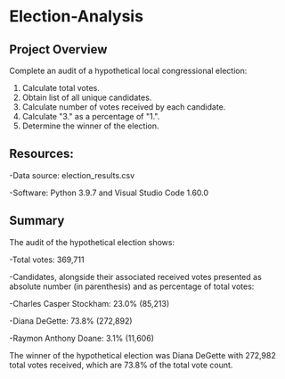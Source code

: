 # Election-Analysis

## Project Overview

Complete an audit of a hypothetical local congressional election:

1. Calculate total votes.
2. Obtain list of all unique candidates.
3. Calculate number of votes received by each candidate.
4. Calculate "3." as a percentage of "1.".
5. Determine the winner of the election.

## Resources:

-Data source: election_results.csv

-Software: Python 3.9.7 and Visual Studio Code 1.60.0

## Summary

The audit of the hypothetical election shows:

-Total votes: 369,711

-Candidates, alongside their associated received votes presented as absolute number (in parenthesis) and as percentage of total votes:

   -Charles Casper Stockham: 23.0% (85,213)
   
   -Diana DeGette: 73.8% (272,892)
   
   -Raymon Anthony Doane: 3.1% (11,606)

The winner of the hypothetical election was Diana DeGette with 272,982 total votes received, which are 73.8% of the total vote count.



